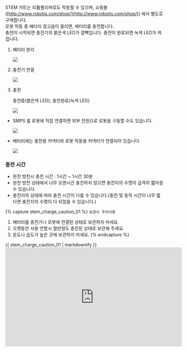 STEM 키트는 리튬폴리머로도 작동할 수 있으며, 쇼핑몰([http://www.robotis.com/shop/](http://www.robotis.com/shop/)) 에서 별도로 구매합니다.  
로봇 작동 중 배터리 경고음이 울리면, 배터리를 충전합니다.  
충전이 시작되면 충전기의 붉은색 LED가 깜빡입니다. 충전이 완료되면 녹색 LED가 켜집니다.

1. 배터리 분리

    ![](/assets/images/edu/bioloid/bp_battery_separate_KR.png)

2. 충전기 연결

    ![](/assets/images/edu/bioloid/bp_charger_conn_KR.png)

3. 충전

    충전중(붉은색 LED), 충전완료(녹색 LED)

    ![](/assets/images/edu/bioloid/bp_charging_KR.png)


- SMPS 를 로봇에 직접 연결하면 외부 전원으로 로봇을 구동할 수도 있습니다.  

  ![](/assets/images/edu/bioloid/bp_smps_KR.png)  

- 배터리에는 충전용 커넥터와 로봇 작동용 커넥터가 연결되어 있습니다.

  ![](/assets/images/edu/bioloid/bp_battery_KR.jpg)  


### 충전 시간
- 완전 방전시 충전 시간 : 1시간 ~ 1시간 30분
- 완전 방전 상태에서 너무 오랜시간 충전하지 않으면 충전지의 수명이 급격히 짧아질 수 있습니다.
- 충전지의 상태에 따라 충전 시간이 다를 수 있습니다.(충전 및 동작 시간이 너무 짧다면 충전지의 수명이 다 되었을 수 있습니다.)

{% capture stem_charge_caution_01 %}
`보관시 주의사항`
1. 배터리를 충전기나 로봇에 연결된 상태로 보관하지 마세요.
2. 오랫동안 사용 안할시 절반정도 충전된 상태로 보관해 주세요.
3. 온도나 습도가 높은 곳에 보관하지 마세요.
{% endcapture %}

<div class="notice--warning">{{ stem_charge_caution_01 | markdownify }}</div>

<iframe width="560" height="315" src="https://www.youtube.com/embed/V1l9lB1ny_4" frameborder="0" allowfullscreen></iframe>
